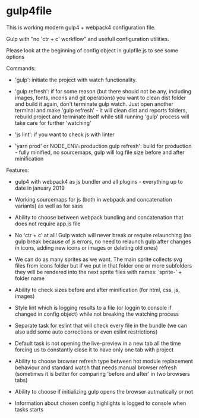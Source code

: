 # gulp4file

This is working modern gulp4 + webpack4 configuration file.


Gulp with "no 'ctr + c' workflow" and usefull configuration utilities.

Please look at the beginning of config object in gulpfile.js to see some options

Commands:

* 'gulp': initiate the project with watch functionality.

* 'gulp refresh': if for some reason (but there should not be any, including images, fonts, incons and git operations) you want to clean dist folder and build it again, don't terminate gulp watch. Just open another terminal and make 'gulp refresh' - it will clean dist and reports folders, rebuild project and terminate itself while still running 'gulp' process will take care for further 'watching'

* 'js lint': if you want to check js with linter

* 'yarn prod' or NODE_ENV=production gulp refresh': build for production - fully minified, no sourcemaps, gulp will log file size before and after minification


Features:

* gulp4 with webpack4 as js bundler and all plugins - everything up to date in january 2019

* Working sourcemaps for js (both in webpack and concatenation variants) as well as for sass

* Ability to choose between webpack bundling and concatenation that does not require app.js file

* No 'ctr + c' at all! Gulp watch will never break or require relaunching (no gulp break because of js errors, no need to relaunch gulp after changes in icons, adding new icons or images or deleting old ones)

* We can do as many sprites as we want. The main sprite collects svg files from icons folder but if we put in that folder one or more subfolders they will be rendered into the next sprite files with names: ‘sprite-’ + folder name

* Ability to check sizes before and after minification (for html, css, js, images)

* Style lint which is logging results to a file (or loggin to console if changed in config object) while not breaking the watching process

* Separate task for eslint that will check every file in the bundle (we can also add some auto corrections or even eslint restrictions)

* Default task is not opening the live-preview in a new tab all the time forcing us to constantly close it to have only one tab with project

* Ability to choose browser refresh type between hot module replacement behaviour and standard watch that needs manual browser refresh (sometimes it is better for comparing ‘before and after’ in two browsers tabs)

* Ability to choose if initializing gulp opens the browser autmatically or not

* Information about chosen config highlights is logged to console when tasks starts 

